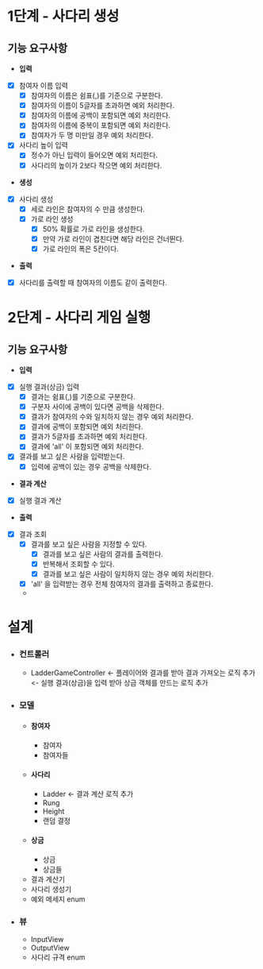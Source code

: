 # 1단계 - 사다리 생성
## 기능 요구사항
- **입력**
- [x] 참여자 이름 입력
  - [x] 참여자의 이름은 쉼표(,)를 기준으로 구분한다.
  - [x] 참여자의 이름이 5글자를 초과하면 예외 처리한다.
  - [x] 참여자의 이름에 공백이 포함되면 예외 처리한다.
  - [x] 참여자의 이름에 중복이 포함되면 예외 처리한다.
  - [x] 참여자가 두 명 미만일 경우 예외 처리한다.
- [x] 사다리 높이 입력
  - [x] 정수가 아닌 입력이 들어오면 예외 처리한다.
  - [x] 사다리의 높이가 2보다 작으면 예외 처리한다.

- **생성**
- [x] 사다리 생성
  - [x] 세로 라인은 참여자의 수 만큼 생성한다.
  - [x] 가로 라인 생성
    - [x] 50% 확률로 가로 라인을 생성한다.
    - [x] 만약 가로 라인이 겹친다면 해당 라인은 건너뛴다.
    - [x] 가로 라인의 폭은 5칸이다.

- **출력**
- [x] 사다리를 출력할 때 참여자의 이름도 같이 출력한다.

# 2단계 - 사다리 게임 실행
## 기능 요구사항
- **입력**
- [x] 실행 결과(상금) 입력
  - [x] 결과는 쉼표(,)를 기준으로 구분한다.
  - [x] 구분자 사이에 공백이 있다면 공백을 삭제한다.
  - [x] 결과가 참여자의 수와 일치하지 않는 경우 예외 처리한다.
  - [x] 결과에 공백이 포함되면 예외 처리한다.
  - [x] 결과가 5글자를 초과하면 예외 처리한다.
  - [x] 결과에 'all' 이 포함되면 예외 처리한다.
- [x] 결과를 보고 싶은 사람을 입력받는다.
  - [x] 입력에 공백이 있는 경우 공백을 삭제한다.

- **결과 계산**
- [x] 실행 결과 계산

- **출력**
- [x] 결과 조회
  - [x] 결과를 보고 싶은 사람을 지정할 수 있다.
    - [x] 결과를 보고 싶은 사람의 결과를 출력한다.
    - [x] 반복해서 조회할 수 있다.
    - [x] 결과를 보고 싶은 사람이 일치하지 않는 경우 예외 처리한다.
  - [x] 'all' 을 입력받는 경우 전체 참여자의 결과를 출력하고 종료한다.
  - 
# 설계
- ### 컨트롤러
    - LadderGameController <- 플레이어와 결과를 받아 결과 가져오는 로직 추가
                           <- 실행 결과(상금)을 입력 받아 상금 객체를 만드는 로직 추가
- ### 모델
    - #### 참여자
        - 참여자
        - 참여자들
    - #### 사다리
        - Ladder <- 결과 계산 로직 추가
        - Rung
        - Height
        - 랜덤 결정
    - #### 상금
        - 상금
        - 상금들
    - 결과 계산기
    - 사다리 생성기
    - 예외 메세지 enum
- ### 뷰
    - InputView
    - OutputView
    - 사다리 규격 enum

